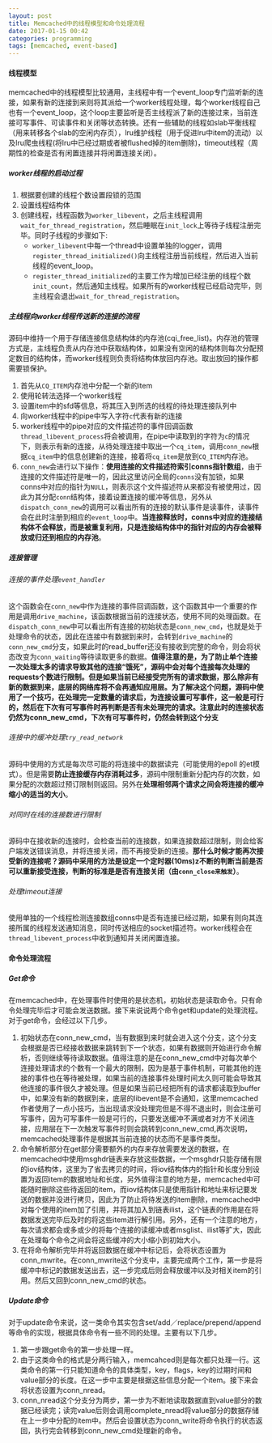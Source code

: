```yaml
---
layout: post
title: Memcached中的线程模型和命令处理流程
date: 2017-01-15 00:42
categories: programming
tags: [memcached, event-based]
---
```


#### 线程模型
memcached中的线程模型比较通用，主线程中有一个event_loop专门监听新的连接，如果有新的连接到来则将其派给一个worker线程处理，每个worker线程自己也有一个event_loop，这个loop主要监听是否主线程派了新的连接过来，当前连接可写事件、可读事件和关闭等状态转换。还有一些辅助的线程如slab平衡线程（用来转移各个slab的空闲内存页），lru维护线程（用于促进lru中item的流动）以及lru爬虫线程(将lru中已经过期或者被flushed掉的item删除)，timeout线程（周期性的检查是否有闲置连接并将闲置连接关闭）。

##### worker线程的启动过程
1. 根据要创建的线程个数设置段锁的范围
2. 设置线程结构体
3. 创建线程，线程函数为`worker_libevent`，之后主线程调用`wait_for_thread_registration`，然后睡眠在`init_lock`上等待子线程注册完毕。同时子线程的步骤如下:
    * `worker_libevent`中每一个thread中设置单独的logger，调用`register_thread_initialized()`向主线程注册当前线程，然后进入当前线程的event_loop。
    * `register_thread_initialized`的主要工作为增加已经注册的线程个数`init_count`，然后通知主线程。如果所有的worker线程已经启动完毕，则主线程会退出`wait_for_thread_registration`。

##### 主线程向worker线程传送新的连接的流程
源码中维持一个用于存储连接信息结构体的内存池(cqi_free_list)。内存池的管理方式是，主线程负责从内存池中获取结构体，如果没有空闲的结构体则每次分配预定数目的结构体，而worker线程则负责将结构体放回内存池。取出放回的操作都需要锁保护。

1. 首先从`CQ_ITEM`内存池中分配一个新的item
2. 使用轮转法选择一个worker线程
3. 设置item中的sfd等信息，将其压入到所选的线程的待处理连接队列中
4. 向worker线程中的pipe中写入字符`c`代表有新的连接
5. worker线程中的pipe对应的文件描述符的事件回调函数`thread_libevent_process`将会被调用，在pipe中读取到的字符为`c`的情况下，则表示有新的连接，从待处理连接中取出一个`cq_item`，调用`conn_new`根据`cq_item`中的信息创建新的连接，接着将`cq_item`是放到`CQ_ITEM`内存池。
6. `conn_new`会进行以下操作：**使用连接的文件描述符索引conns指针数组**，由于连接的文件描述符是唯一的，因此这里访问全局的`conns`没有加锁，如果conns中对应的指针为`NULL`，则表示这个文件描述符从来都没有被使用过，因此为其分配`conn`结构体，接着设置连接的缓冲等信息，另外从`dispatch_conn_new`的调用可以看出所有的连接的默认事件是读事件，读事件会在此时注册到相应的`event_loop`中。**当连接释放时，conns中对应的连接结构体不会释放，而是被重复利用，只是连接结构体中的指针对应的内存会被释放或归还到相应的内存池**。

##### 连接管理

###### 连接的事件处理`event_handler`
这个函数会在`conn_new`中作为连接的事件回调函数，这个函数其中一个重要的作用是调用`drive_machine`，该函数根据当前的连接状态，使用不同的处理函数。在`dispatch_conn_new`中可以看出所有连接的初始状态是`conn_new_cmd`，也就是处于处理命令的状态，因此在连接中有数据到来时，会转到`drive_machine`的`conn_new_cmd`分支，如果此时的read_buffer还没有接收到完整的命令，则会将状态改变为`conn_waiting`等待读取更多的数据。**值得注意的是，为了防止单个连接一次处理太多的请求导致其他的连接“饿死”，源码中会对每个连接每次处理的requests个数进行限制。但是如果当前已经接受完所有的请求数据，那么除非有新的数据到来，底层的网络库将不会再通知应用层。为了解决这个问题，源码中使用了一个技巧，在处理完一定数量的请求后，为连接设置可写事件，这一般是可行的，然后在下次有可写事件时再判断是否有未处理完的请求。注意此时的连接状态仍然为conn_new_cmd，下次有可写事件时，仍然会转到这个分支**

###### 连接中的缓冲处理`try_read_network`
源码中使用的方式是每次尽可能的将连接中的数据读完（可能使用的epoll 的et模式）。但是需要**防止连接缓存内存消耗过多**，源码中限制重新分配内存的次数，如果分配的次数超过预订限制则返回。另外在**处理相邻两个请求之间会将连接的缓冲缩小的适当的大小**。

###### 对同时在线的连接数进行限制
源码中在接收新的连接时，会检查当前的连接数，如果连接数超过限制，则会给客户端发送错误消息，并将连接关闭，而不再接受新的连接。**那什么时候才能再次接受新的连接呢？源码中采用的方法是设定一个定时器(10ms)z不断的判断当前是否可以重新接受连接，判断的标准是是否有连接关闭（由`conn_close来触发`）**。

###### 处理timeout连接
使用单独的一个线程检测连接数组conns中是否有连接已经过期，如果有则向其连接所属的线程发送通知消息，同时传送相应的socket描述符。worker线程会在`thread_libevent_process`中收到通知并关闭闲置连接。


#### 命令处理流程
##### Get命令
在memcached中，在处理事件时使用的是状态机，初始状态是读取命令。只有命令处理完毕后才可能会发送数据。接下来说说两个命令get和update的处理流程。
对于get命令，会经过以下几步。
1. 初始状态在conn_new_cmd，当有数据到来时就会进入这个分支，这个分支会根据是否已经接收数据来跳转到下一个状态，如果有数据则开始进行命令解析，否则继续等待读取数据。值得注意的是在conn_new_cmd中对每次单个连接处理请求的个数有一个最大的限制，因为是基于事件机制，可能其他的连接的事件也在等待被处理，如果当前的连接事件处理时间太久则可能会导致其他连接的事件很久才被处理。但是如果当前已经把所有的请求都读取到buffer中，如果没有新的数据到来，底层的libevent是不会通知，这里memcached作者使用了一点小技巧，当出现请求没处理完但是不得不退出时，则会注册可写事件，因为可写事件一般是可行的，只要发送缓冲不满或者对方不关闭连接，应用层在下一次触发写事件时则会跳转到conn_new_cmd,再次说明，memcached处理事件是根据其当前连接的状态而不是事件类型。
2. 命令解析部分在get部分需要额外的内存来存放需要发送的数据，在memcached中使用msghdr链表来存放这些数据，一个msghdr只能存储有限的iov结构体，这里为了省去拷贝的时间，将iov结构体内的指针和长度分别设置为返回item的数据地址和长度，另外值得注意的地方是，memcached中可能随时删除这些待返回的item，而iov结构体只是使用指针和地址来标记要发送的数据并没进行拷贝，因此为了防止将待发送的item删除，memcached中对每个使用的item加了引用，并将其加入到链表ilist，这个链表的作用是在将数据发送完毕后及时的将这些item进行解引用。另外，还有一个注意的地方，每次请求都会或多或少的将每个连接的读缓冲或者msglist、ilist等扩大，因此在处理每个命令之间会将这些缓冲的大小缩小到初始大小。
3. 在将命令解析完毕并将返回数据在缓冲中标记后，会将状态设置为conn_mwrite。在conn_mwrite这个分支中，主要完成两个工作，第一步是将缓冲中标记的数据发送出去，这一步完成后则会释放缓冲以及对相关item的引用。然后又回到conn_new_cmd的状态。

##### Update命令
对于update命令来说，这一类命令其实包含set/add／replace/prepend/append等命令的实现，根据具体命令有一些不同的处理。主要有以下几步。
1. 第一步跟get命令的第一步处理一样。
2. 由于这类命令的格式是分两行输入，memcahced则是每次都只处理一行。这类命令的第一行只能知道命令的具体类型，key，flags，key的过期时间和value部分的长度。在这一步中主要是根据这些信息分配一个item。接下来会将状态设置为conn_nread。
3. conn_nread这个分支分为两步，第一步为不断地读取数据直到value部分的数据已经读完；读完value后则会调用complete_nread将value部分的数据存储在上一步中分配的item中。然后会设置状态为conn_write将命令执行的状态返回，执行完会转移到conn_new_cmd处理新的命令。
